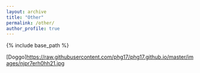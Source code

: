 ```yaml
---
layout: archive
title: "Other"
permalink: /other/
author_profile: true
---
```


{% include base_path %}

[Doggo]https://raw.githubusercontent.com/phg17/phg17.github.io/master/images/njpr7erh0hh21.jpg
